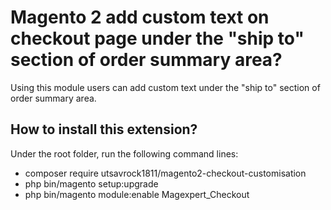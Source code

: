 # Magento 2 add custom text on checkout page under the "ship to" section of order summary area?
Using this module users can add custom text under the "ship to" section of order summary area.

## How to install this extension?

Under the root folder, run the following command lines:

- composer require utsavrock1811/magento2-checkout-customisation
- php bin/magento setup:upgrade
- php bin/magento module:enable Magexpert_Checkout